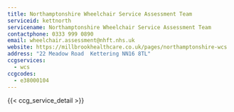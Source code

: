 ```yaml
---
title: Northamptonshire Wheelchair Service Assessment Team
serviceid: kettnorth
servicename: Northamptonshire Wheelchair Service Assessment Team
contactphone: 0333 999 0890
email: wheelchair.assessment@nhft.nhs.uk
website: https://millbrookhealthcare.co.uk/pages/northamptonshire-wcs
address: "22 Meadow Road  Kettering NN16 8TL"
ccgservices:
  - wcs
ccgcodes:
  - e38000104
---
```


{{< ccg_service_detail >}}

